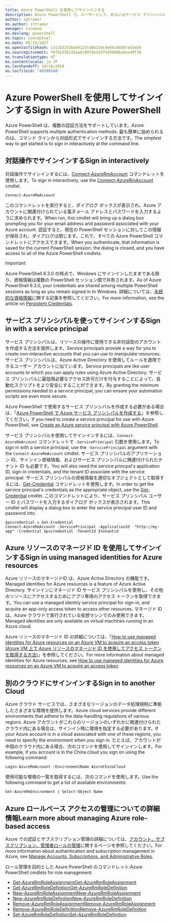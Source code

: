 ```yaml
---
title: Azure PowerShell を使用してサインインする
description: Azure PowerShell で、ユーザーとして、あるいはサービス プリンシパルまたは Azure リソースのマネージド ID を使用してサインインする方法。
author: sptramer
ms.author: sttramer
manager: carmonm
ms.devlang: powershell
ms.topic: conceptual
ms.date: 05/15/2017
ms.openlocfilehash: c3131d3516e50123c48b13dc9e04c0b507a63a58
ms.sourcegitcommit: f6f5e256143aa6c097de3e57e930d8badea49f30
ms.translationtype: HT
ms.contentlocale: ja-JP
ms.lasthandoff: 10/18/2018
ms.locfileid: "49399248"
---
```

# <a name="sign-in-with-azure-powershell"></a><span data-ttu-id="cb8b5-103">Azure PowerShell を使用してサインインする</span><span class="sxs-lookup"><span data-stu-id="cb8b5-103">Sign in with Azure PowerShell</span></span>

<span data-ttu-id="cb8b5-104">Azure PowerShell は、複数の認証方法をサポートしています。</span><span class="sxs-lookup"><span data-stu-id="cb8b5-104">Azure PowerShell supports multiple authentication methods.</span></span> <span data-ttu-id="cb8b5-105">最も簡単に始められるのは、コマンド ラインから対話形式でサインインする方法です。</span><span class="sxs-lookup"><span data-stu-id="cb8b5-105">The simplest way to get started is to sign in interactively at the command line.</span></span>

## <a name="sign-in-interactively"></a><span data-ttu-id="cb8b5-106">対話操作でサインインする</span><span class="sxs-lookup"><span data-stu-id="cb8b5-106">Sign in interactively</span></span>

<span data-ttu-id="cb8b5-107">対話操作でサインインするには、[Connect-AzureRmAccount](/powershell/module/azurerm.profile/connect-azurermaccount) コマンドレットを使用します。</span><span class="sxs-lookup"><span data-stu-id="cb8b5-107">To sign in interactively, use the [Connect-AzureRmAccount](/powershell/module/azurerm.profile/connect-azurermaccount) cmdlet.</span></span>

```azurepowershell
Connect-AzureRmAccount
```

<span data-ttu-id="cb8b5-108">このコマンドレットを実行すると、ダイアログ ボックスが表示され、Azure アカウントに関連付けられている電子メール アドレスとパスワードを入力するように求められます。</span><span class="sxs-lookup"><span data-stu-id="cb8b5-108">When run, this cmdlet will bring up a dialog box prompting you for your email address and password associated with your Azure account.</span></span> <span data-ttu-id="cb8b5-109">認証すると、現在の PowerShell セッションに対してこの情報が保存され、ダイアログは閉じます。これで、すべての Azure PowerShell コマンドレットにアクセスできます。</span><span class="sxs-lookup"><span data-stu-id="cb8b5-109">When you authenticate, that information is saved for the current PowerShell session, the dialog is closed, and you have access to all of the Azure PowerShell cmdlets.</span></span>

> [!IMPORTANT]
> <span data-ttu-id="cb8b5-110">Azure PowerShell 6.3.0 の時点で、Windows にサインインしたままである限り、資格情報は複数の PowerShell セッション間で共有されます。</span><span class="sxs-lookup"><span data-stu-id="cb8b5-110">As of Azure PowerShell 6.3.0, your credentials are shared among multiple PowerShell sessions as long as you remain signed in to Windows.</span></span> <span data-ttu-id="cb8b5-111">詳細については、[永続的な資格情報](context-persistence.md)に関する記事を参照してください。</span><span class="sxs-lookup"><span data-stu-id="cb8b5-111">For more information, see the article on [Persistent Credentials](context-persistence.md).</span></span>

## <a name="sign-in-with-a-service-principal"></a><span data-ttu-id="cb8b5-112">サービス プリンシパルを使ってサインインする</span><span class="sxs-lookup"><span data-stu-id="cb8b5-112">Sign in with a service principal</span></span>

<span data-ttu-id="cb8b5-113">サービス プリンシパルは、リソースの操作に使用できる非対話型のアカウントを作成する方法を提供します。</span><span class="sxs-lookup"><span data-stu-id="cb8b5-113">Service principals provide a way for you to create non-interactive accounts that you can use to manipulate resources.</span></span> <span data-ttu-id="cb8b5-114">サービス プリンシパルは、Azure Active Directory を使用してルールを適用できるユーザー アカウントに似ています。</span><span class="sxs-lookup"><span data-stu-id="cb8b5-114">Service principals are like user accounts to which you can apply rules using Azure Active Directory.</span></span> <span data-ttu-id="cb8b5-115">サービス プリンシパルに最低限必要なアクセス許可だけを付与することによって、自動化スクリプトをより安全にすることができます。</span><span class="sxs-lookup"><span data-stu-id="cb8b5-115">By granting the minimum permissions needed to a service principal, you can ensure your automation scripts are even more secure.</span></span>

<span data-ttu-id="cb8b5-116">Azure PowerShell で使用するサービス プリンシパルを作成する必要がある場合は、「[Azure PowerShell で Azure サービス プリンシパルを作成する](create-azure-service-principal-azureps.md)」を参照してください。</span><span class="sxs-lookup"><span data-stu-id="cb8b5-116">If you need to create a service principal for use with Azure PowerShell, see [Create an Azure service principal with Azure PowerShell](create-azure-service-principal-azureps.md).</span></span>

<span data-ttu-id="cb8b5-117">サービス プリンシパルを使用してサインインするには、`Connect-AzureRmAccount` コマンドレットで `-ServicePrincipal` 引数を使用します。</span><span class="sxs-lookup"><span data-stu-id="cb8b5-117">To sign in with a service principal, use the `-ServicePrincipal` argument with the `Connect-AzureRmAccount` cmdlet.</span></span> <span data-ttu-id="cb8b5-118">サービス プリンシパルのアプリケーション ID、サインイン資格情報、およびサービス プリンシパルに関連付けられたテナント ID も必要です。</span><span class="sxs-lookup"><span data-stu-id="cb8b5-118">You will also need the service princpal's application ID, sign-in credentials, and the tenant ID associate with the service principal.</span></span> <span data-ttu-id="cb8b5-119">サービス プリンシパルの資格情報を適切なオブジェクトとして取得するには、[Get-Credential](/powershell/module/microsoft.powershell.security/get-credential) コマンドレットを使用します。</span><span class="sxs-lookup"><span data-stu-id="cb8b5-119">In order to get the service principal's credentials as the appropriate object, use the [Get-Credential](/powershell/module/microsoft.powershell.security/get-credential) cmdlet.</span></span> <span data-ttu-id="cb8b5-120">このコマンドレットにより、サービス プリンシパル ユーザー ID とパスワードを入力するダイアログ ボックスが表示されます。</span><span class="sxs-lookup"><span data-stu-id="cb8b5-120">This cmdlet will display a dialog box to enter the service principal user ID and password into.</span></span>

```azurepowershell-interactive
$pscredential = Get-Credential
Connect-AzureRmAccount -ServicePrincipal -ApplicationId  "http://my-app" -Credential $pscredential -TenantId $tenantid
```

## <a name="sign-in-using-managed-identities-for-azure-resources"></a><span data-ttu-id="cb8b5-121">Azure リソースのマネージド ID を使用してサインインする</span><span class="sxs-lookup"><span data-stu-id="cb8b5-121">Sign in using managed identities for Azure resources</span></span>

<span data-ttu-id="cb8b5-122">Azure リソースのマネージドID は、Azure Active Directory の機能です。</span><span class="sxs-lookup"><span data-stu-id="cb8b5-122">Managed identities for Azure resources is a feature of Azure Active Directory.</span></span> <span data-ttu-id="cb8b5-123">サインインにマネージド ID サービス プリンシパルを使用し、その他のリソースにアクセスするためにアプリ専用のアクセス トークンを取得できます。</span><span class="sxs-lookup"><span data-stu-id="cb8b5-123">You can use a managed identity service principal for sign-in, and acquire an app-only access token to access other resources.</span></span> <span data-ttu-id="cb8b5-124">マネージド ID は、Azure クラウドで実行されている仮想マシンでのみ使用できます。</span><span class="sxs-lookup"><span data-stu-id="cb8b5-124">Managed identities are only available on virtual machines running in an Azure cloud.</span></span>

<span data-ttu-id="cb8b5-125">Azure リソースのマネージド ID の詳細については、「[How to use managed identities for Azure resources on an Azure VM to acquire an access token (Azure VM 上で Azure リソースのマネージド ID を使用してアクセス トークンを取得する方法)](/azure/active-directory/managed-identities-azure-resources/how-to-use-vm-token)」を参照してください。</span><span class="sxs-lookup"><span data-stu-id="cb8b5-125">For more information about managed identities for Azure resources, see [How to use managed identities for Azure resources on an Azure VM to acquire an access token](/azure/active-directory/managed-identities-azure-resources/how-to-use-vm-token).</span></span>

## <a name="sign-in-to-another-cloud"></a><span data-ttu-id="cb8b5-126">別のクラウドにサインインする</span><span class="sxs-lookup"><span data-stu-id="cb8b5-126">Sign in to another Cloud</span></span>

<span data-ttu-id="cb8b5-127">Azure クラウド サービスでは、さまざまなリージョンのデータ処理規制に準拠したさまざまな環境を提供します。</span><span class="sxs-lookup"><span data-stu-id="cb8b5-127">Azure cloud services provide different environments that adhere to the data-handling regulations of various regions.</span></span> <span data-ttu-id="cb8b5-128">Azure アカウントがこれらのリージョンのいずれかに関連付けられたクラウド内にある場合は、サインイン時に環境を指定する必要があります。</span><span class="sxs-lookup"><span data-stu-id="cb8b5-128">If your Azure account is in a cloud associated with one of these regions, you need to specify the environment when you sign in.</span></span> <span data-ttu-id="cb8b5-129">たとえば、アカウントが中国のクラウド内にある場合、次のコマンドを使用してサインインします。</span><span class="sxs-lookup"><span data-stu-id="cb8b5-129">For example, if you account is in the China cloud you sign on using the following command:</span></span>

```azurepowershell-interactive
Login-AzureRmAccount -EnvironmentName AzureChinaCloud
```

<span data-ttu-id="cb8b5-130">使用可能な環境の一覧を取得するには、次のコマンドを使用します。</span><span class="sxs-lookup"><span data-stu-id="cb8b5-130">Use the following command to get a list of available environments:</span></span>

```azurepowershell-interactive
Get-AzureRmEnvironment | Select-Object Name
```

## <a name="learn-more-about-managing-azure-role-based-access"></a><span data-ttu-id="cb8b5-131">Azure ロールベース アクセスの管理についての詳細情報</span><span class="sxs-lookup"><span data-stu-id="cb8b5-131">Learn more about managing Azure role-based access</span></span>

<span data-ttu-id="cb8b5-132">Azure での認証とサブスクリプション管理の詳細については、[アカウント、サブスクリプション、管理者ロールの管理](/azure/active-directory/role-based-access-control-configure)に関するページを参照してください。</span><span class="sxs-lookup"><span data-stu-id="cb8b5-132">For more information about authentication and subscription management in Azure, see [Manage Accounts, Subscriptions, and Administrative Roles](/azure/active-directory/role-based-access-control-configure).</span></span>

<span data-ttu-id="cb8b5-133">ロール管理を目的とした Azure PowerShell のコマンドレット:</span><span class="sxs-lookup"><span data-stu-id="cb8b5-133">Azure PowerShell cmdlets for role management:</span></span>

* [<span data-ttu-id="cb8b5-134">Get-AzureRmRoleAssignment</span><span class="sxs-lookup"><span data-stu-id="cb8b5-134">Get-AzureRmRoleAssignment</span></span>](/powershell/module/AzureRM.Resources/Get-AzureRmRoleAssignment)
* [<span data-ttu-id="cb8b5-135">Get-AzureRmRoleDefinition</span><span class="sxs-lookup"><span data-stu-id="cb8b5-135">Get-AzureRmRoleDefinition</span></span>](/powershell/module/AzureRM.Resources/Get-AzureRmRoleDefinition)
* [<span data-ttu-id="cb8b5-136">New-AzureRmRoleAssignment</span><span class="sxs-lookup"><span data-stu-id="cb8b5-136">New-AzureRmRoleAssignment</span></span>](/powershell/module/AzureRM.Resources/New-AzureRmRoleAssignment)
* [<span data-ttu-id="cb8b5-137">New-AzureRmRoleDefinition</span><span class="sxs-lookup"><span data-stu-id="cb8b5-137">New-AzureRmRoleDefinition</span></span>](/powershell/module/AzureRM.Resources/New-AzureRmRoleDefinition)
* [<span data-ttu-id="cb8b5-138">Remove-AzureRmRoleAssignment</span><span class="sxs-lookup"><span data-stu-id="cb8b5-138">Remove-AzureRmRoleAssignment</span></span>](/powershell/module/AzureRM.Resources/Remove-AzureRmRoleAssignment)
* [<span data-ttu-id="cb8b5-139">Remove-AzureRmRoleDefinition</span><span class="sxs-lookup"><span data-stu-id="cb8b5-139">Remove-AzureRmRoleDefinition</span></span>](/powershell/module/AzureRM.Resources/Remove-AzureRmRoleDefinition)
* [<span data-ttu-id="cb8b5-140">Set-AzureRmRoleDefinition</span><span class="sxs-lookup"><span data-stu-id="cb8b5-140">Set-AzureRmRoleDefinition</span></span>](/powershell/moduel/AzureRM.Resources/Set-AzureRmRoleDefinition)
